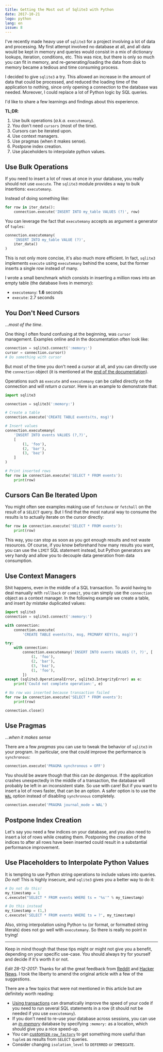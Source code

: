 ```yaml
---
title: Getting the Most out of Sqlite3 with Python
date: 2017-10-21
logo: python
lang: en
issue: 8
---
```


I've recently made heavy use of `sqlite3` for a project involving a lot of data
and processing. My first attempt involved no database at all, and all data would
be kept in memory and queries would consist in a mix of dictionary lookups,
iteration, conditions, etc. This was nice, but there is only so much you can fit
in memory, and re-generating/loading the data from disk to memory became a tedious
and time consuming process.

I decided to give `sqlite3` a try. This allowed an increase in the amount of
data that could be processed, and reduced the loading time of the application to
nothing, since only opening a connection to the database was needed. Moreover,
I could replace a lot of Python logic by SQL queries.

I'd like to share a few learnings and findings about this experience.

**TL;DR**:

1. Use bulk operations (*a.k.a.* `executemany`).
2. You don't need `cursors` (most of the time).
3. Cursors can be iterated upon.
4. Use context managers.
5. Use pragmas (when it makes sense).
6. Postpone index creation.
7. Use placeholders to interpolate python values.

## Use Bulk Operations

If you need to insert a lot of rows at once in your database, you really
should not use `execute`. The `sqlite3` module provides a way to bulk
insertions: `executemany`.

Instead of doing something like:
```python
for row in iter_data():
    connection.execute('INSERT INTO my_table VALUES (?)', row)
```

You can leverage the fact that `executemany` accepts as argument a generator of
`tuples`:

```python
connection.executemany(
    'INSERT INTO my_table VALUE (?)',
    iter_data()
)
```

This is not only more concise, it's also much more efficient. In fact, `sqlite3`
implements `execute` using `executemany` behind the scene, but the former
inserts a single row instead of many.

I wrote a small benchmark which consists in inserting a million rows into an
empty table (the database lives in memory):

* `executemany`: **1.6** seconds
* `execute`: 2.7 seconds


## You Don't Need Cursors

...*most of the time*.

One thing I often found confusing at the beginning, was `cursor` management.
Examples online and in the documentation often look like:

```python
connection = sqlite3.connect(':memory:')
cursor = connection.cursor()
# Do something with cursor
```

But most of the time you don't need a cursor at all, and you can directly use
the `connection` object (it is mentioned at the
[end of the documentation](https://docs.python.org/3.6/library/sqlite3.html#using-shortcut-methods)).

Operations such as `execute` and `executemany` can be called directly on the
connection and *will return a cursor*. Here is an example to demonstrate that:

```python
import sqlite3

connection = sqlite3(':memory:')

# Create a table
connection.execute('CREATE TABLE events(ts, msg)')

# Insert values
connection.executemany(
    'INSERT INTO events VALUES (?,?)',
    [
        (1, 'foo'),
        (2, 'bar'),
        (3, 'baz')
    ]
)

# Print inserted rows
for row in connection.execute('SELECT * FROM events'):
    print(row)
```


## Cursors Can Be Iterated Upon

You might often see examples making use of `fetchone` or `fetchall` on
the result of a `SELECT` query. But I find that the most natural way to
consume the results is to actually iterate on the cursor directly:

```python
for row in connection.execute('SELECT * FROM events'):
    print(row)
```

This way, you can stop as soon as you got enough results and not waste
resources. Of course, if you know beforehand how many results you want, you can
use the `LIMIT` SQL statement instead, but Python generators are very handy and
allow you to decouple data generation from data consumption.


## Use Context Managers

Shit happens, even in the middle of a SQL transaction. To avoid having
to deal manually with `rollback` or `commit`, you can simply use the
`connection` object as a context manager. In the following example we
create a table, and insert *by mistake* duplicated values:

```python
import sqlite3
connection = sqlite3.connect(':memory:')

with connection:
    connection.execute(
        'CREATE TABLE events(ts, msg, PRIMARY KEY(ts, msg))')

try:
    with connection:
        connection.executemany('INSERT INTO events VALUES (?, ?)', [
            (1, 'foo'),
            (2, 'bar'),
            (3, 'baz'),
            (1, 'foo'),
        ])
except (sqlite3.OperationalError, sqlite3.IntegrityError) as e:
    print('Could not complete operation:', e)

# No row was inserted because transaction failed
for row in connection.execute('SELECT * FROM events'):
    print(row)

connection.close()
```

## Use Pragmas
...*when it makes sense*

There are a few *pragmas* you can use to tweak the behavior of `sqlite3` in your
program. In particular, one that could improve the performance is `synchronous`:

```python
connection.execute('PRAGMA synchronous = OFF')
```

You should be aware though that this can *be dangerous*. If the application
crashes unexpectedly in the middle of a transaction, the database will probably
be left in an inconsistent state. So use with care! But if you want to insert a
lot of rows faster, that can be an option. A safer option is to use the
[`WAL`](https://www.sqlite.org/draft/wal.html) option instead of disabling
`synchronous` completely.

```python
connection.execute('PRAGMA journal_mode = WAL')
```

## Postpone Index Creation

Let's say you need a few indices on your database, and you also need to
insert a lot of rows while creating them. Postponing the creation of the indices
to after all rows have been inserted could result in a substantial performance
improvement.


## Use Placeholders to Interpolate Python Values

It is tempting to use Python string operations to include values into
queries. *Do not*! This is highly insecure, and `sqlite3` gives you a
better way to do it:

```python
# Do not do this!
my_timestamp = 1
c.execute("SELECT * FROM events WHERE ts = '%s'" % my_timestamp)

# Do this instead
my_timestamp = (1,)
c.execute('SELECT * FROM events WHERE ts = ?', my_timestamp)
```

Also, string interpolation using Python `%s` (or format, or formatted string
literals) does not go well with `executemany`. So there is really no point in
trying!


---

Keep in mind though that these tips might or might not give you a benefit,
depending on your specific use-case. You should always try for yourself and
decide if it's worth it or not.

*Edit 28-12-2017*: Thanks for all the great feedback from [Reddit](https://www.reddit.com/r/Python/comments/781q18/getting_the_most_out_of_sqlite3_with_python/)
and [Hacker News](https://news.ycombinator.com/item?id=15525715).
I took the liberty to amend the original article with a few of the suggestions.

There are a few topics that were not mentioned in this article but are
definitely worth reading:

* [Using transactions](https://docs.python.org/3.6/library/sqlite3.html#controlling-transactions)
  can dramatically improve the speed of your code if you need to run several
  SQL statements in a row (it should not be needed if you use `executemany`).
* If you don't need to re-use your database across sessions, you can use an
  [*in-memory*](https://sqlite.org/inmemorydb.html) database by specifying
  `:memory:` as a location, which should give you a nice speed-up.
* You can [customize `row_factory`](https://docs.python.org/3.6/library/sqlite3.html#sqlite3.Connection.row_factory)
  to get something more useful than `tuple`s as results from `SELECT` queries.
* Consider changing `isolation_level` to `DEFERRED` or `IMMEDIATE`.
